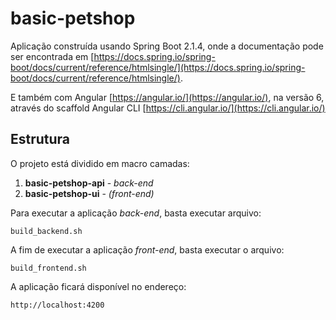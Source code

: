 # basic-petshop
Aplicação construída usando Spring Boot 2.1.4, onde a documentação pode ser encontrada em [https://docs.spring.io/spring-boot/docs/current/reference/htmlsingle/](https://docs.spring.io/spring-boot/docs/current/reference/htmlsingle/).

E também com Angular [https://angular.io/](https://angular.io/), na versão 6, através do scaffold Angular CLI [https://cli.angular.io/](https://cli.angular.io/)

## Estrutura

O projeto está dividido em macro camadas:
1. **basic-petshop-api** - *back-end* 
2. **basic-petshop-ui**  - *(front-end)*


Para executar a aplicação *back-end*, basta executar  arquivo:

    build_backend.sh

A fim de executar a aplicação *front-end*, basta executar o arquivo:

    build_frontend.sh

A aplicação ficará disponível no endereço:

    http://localhost:4200
